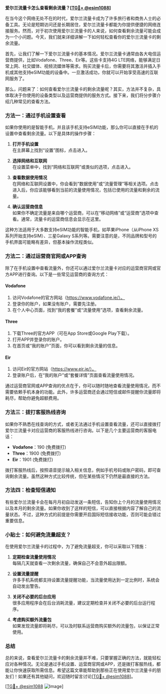 **爱尔兰流量卡怎么查看剩余流量？[[TG💪+ @esim1088](https://t.me/s/esim1088)]**

在当今这个网络无处不在的时代，爱尔兰流量卡成为了许多旅行者和商务人士的必备工具。无论是短期访问还是长期居住，爱尔兰流量卡都能为你提供便捷的网络连接服务。然而，对于初次使用爱尔兰流量卡的人来说，如何查看剩余流量可能会成为一个小问题。今天，我们就来详细讲解一下如何轻松查看你的爱尔兰流量卡的剩余流量。

首先，让我们了解一下爱尔兰流量卡的基本情况。爱尔兰流量卡通常由各大电信运营商提供，比如Vodafone、Three、Eir等。这些卡支持4G LTE网络，能够满足日常上网、社交媒体、视频流媒体等需求。购买流量卡后，你需要将其激活并插入手机或其他支持eSIM功能的设备中。一旦激活成功，你就可以开始享受高速的互联网服务了。

那么，问题来了：如何查看爱尔兰流量卡的剩余流量呢？其实，方法并不复杂，具体取决于你使用的设备类型以及运营商提供的服务方式。接下来，我们将分步骤介绍几种常见的查看方法。

### 方法一：通过手机设置查看

如果你使用的是智能手机，并且该手机支持eSIM功能，那么你可以直接在手机的设置中查看剩余流量。以下是具体的操作步骤：

1. **打开手机设置**  
   在主屏幕上找到“设置”图标，点击进入。

2. **选择网络和互联网**  
   在设置菜单中，找到“网络和互联网”或类似的选项，点击进入。

3. **查看数据使用情况**  
   在网络和互联网设置中，你会看到“数据使用”或“流量管理”等相关选项。点击进入后，你应该能够看到当前的流量使用情况，包括已使用的流量和剩余的流量。

4. **确认运营商信息**  
   如果你不确定流量是来自哪个运营商，可以在“移动网络”或“运营商”选项中查看。通常，流量卡的运营商信息会显示在这里。

这种方法适用于大多数支持eSIM功能的智能手机，如苹果iPhone（从iPhone XS系列开始支持eSIM）、三星Galaxy S系列等。需要注意的是，不同品牌和型号的手机界面可能略有差异，但基本操作流程类似。

### 方法二：通过运营商官网或APP查询

除了在手机设置中查看流量外，你还可以通过爱尔兰流量卡对应的运营商官网或官方APP进行查询。以下是一些常见运营商的查询方式：

#### Vodafone
1. 访问Vodafone的官方网站（https://www.vodafone.ie/）。
2. 登录你的账户，如果没有账户，需要先注册。
3. 在个人中心页面，找到“我的套餐”或“流量使用”选项，查看剩余流量。

#### Three
1. 下载Three的官方APP（可在App Store或Google Play下载）。
2. 打开APP并登录你的账户。
3. 在首页或“我的账户”页面，你可以看到剩余流量的信息。

#### Eir
1. 访问Eir的官方网站（https://www.eir.ie/）。
2. 登录账户后，在“我的账户”或“套餐详情”页面查看流量使用情况。

通过运营商官网或APP查询的优点在于，你可以随时随地查看流量使用情况，而不需要依赖手机本身的功能。此外，许多运营商还会通过短信或邮件提醒你流量即将耗尽，帮助你避免超额费用。

### 方法三：拨打客服热线咨询

如果你不熟悉在线查询的方式，或者无法通过手机设置查看流量，还可以直接拨打爱尔兰流量卡对应运营商的客服热线进行咨询。以下是几个主要运营商的客服电话：

- **Vodafone**：190 (免费拨打)
- **Three**：1900 (免费拨打)
- **Eir**：1901 (免费拨打)

拨打客服热线后，按照语音提示输入相关信息，例如手机号码或账户密码，即可查询剩余流量。虽然这种方式比较传统，但在某些情况下仍然是最直接的方法。

### 方法四：检查短信通知

有些爱尔兰流量卡会在每月月初自动发送一条短信，告知你上个月的流量使用情况以及本月的剩余流量。如果你收到了这样的短信，可以直接根据内容了解自己的流量状态。不过，这种方式的前提是你需要开启国际短信接收功能，否则可能会错过重要信息。

### 小贴士：如何避免流量超支？

在使用爱尔兰流量卡的过程中，为了避免流量超支，你可以采取以下措施：

1. **定期检查流量使用情况**  
   每隔几天就查看一次剩余流量，确保自己不会意外超出限额。

2. **设置流量提醒**  
   许多手机系统都支持设置流量提醒功能，当流量使用达到一定比例时，系统会自动发出警告。

3. **关闭不必要的后台应用**  
   很多应用程序会在后台消耗流量，建议定期检查并关闭不必要的后台运行程序。

4. **考虑购买额外流量包**  
   如果发现流量即将耗尽，可以及时联系运营商购买额外的流量包，以保证正常使用。

### 总结

总的来说，查看爱尔兰流量卡的剩余流量并不难，只要掌握正确的方法，就能轻松应对各种情况。无论是通过手机设置、运营商官网或APP，还是拨打客服热线，都能让你快速获取所需信息。希望这篇文章能帮助到那些正在使用爱尔兰流量卡的朋友们！如果还有其他疑问，欢迎随时留言讨论[[TG💪+ @esim1088](https://t.me/s/esim1088)]。

[[TG💪+ @esim1088](https://t.me/s/esim1088) ![Image](https://i.postimg.cc/4NQfJmqS/Snipaste-2025-05-13-00-14-12.png)]